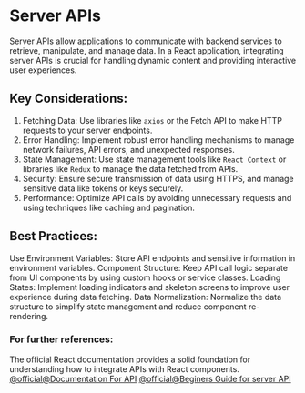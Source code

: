 # Server APIs

Server APIs allow applications to communicate with backend services to retrieve, manipulate, and manage data. In a React application, integrating server APIs is crucial for handling dynamic content and providing interactive user experiences.

## Key Considerations:

1. Fetching Data: Use libraries like `axios` or the Fetch API to make HTTP requests to your server endpoints.
2. Error Handling: Implement robust error handling mechanisms to manage network failures, API errors, and unexpected responses.
3. State Management: Use state management tools like `React Context` or libraries like `Redux` to manage the data fetched from APIs.
4. Security: Ensure secure transmission of data using HTTPS, and manage sensitive data like tokens or keys securely.
5. Performance: Optimize API calls by avoiding unnecessary requests and using techniques like caching and pagination.

## Best Practices:

Use Environment Variables: Store API endpoints and sensitive information in environment variables.
Component Structure: Keep API call logic separate from UI components by using custom hooks or service classes.
Loading States: Implement loading indicators and skeleton screens to improve user experience during data fetching.
Data Normalization: Normalize the data structure to simplify state management and reduce component re-rendering.

### For further references: 
The official React documentation provides a solid foundation for understanding how to integrate APIs with React components.
[@official@Documentation For API](https://react.dev/reference/react-dom/server)
[@official@Beginers Guide for server API](https://www.freecodecamp.org/news/how-to-consume-rest-apis-in-react/)
